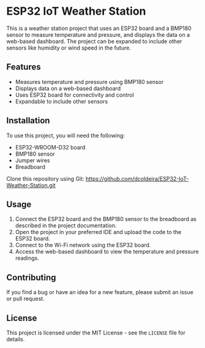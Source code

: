 

# ESP32 IoT Weather Station

This is a weather station project that uses an ESP32 board and a BMP180 sensor to measure temperature and pressure, and displays the data on a web-based dashboard. The project can be expanded to include other sensors like humidity or wind speed in the future.

## Features

- Measures temperature and pressure using BMP180 sensor
- Displays data on a web-based dashboard
- Uses ESP32 board for connectivity and control
- Expandable to include other sensors

## Installation

To use this project, you will need the following:

- ESP32-WROOM-D32 board
- BMP180 sensor
- Jumper wires
- Breadboard

Clone this repository using Git:
https://github.com/dcoldeira/ESP32-IoT-Weather-Station.git

## Usage

1. Connect the ESP32 board and the BMP180 sensor to the breadboard as described in the project documentation.
2. Open the project in your preferred IDE and upload the code to the ESP32 board.
3. Connect to the Wi-Fi network using the ESP32 board.
4. Access the web-based dashboard to view the temperature and pressure readings.

## Contributing

If you find a bug or have an idea for a new feature, please submit an issue or pull request.

## License

This project is licensed under the MIT License - see the `LICENSE` file for details.

